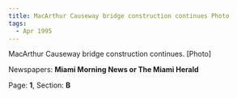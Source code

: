 ```yaml
---  
title: MacArthur Causeway bridge construction continues Photo  
tags:  
  - Apr 1995  
---  
```

  
MacArthur Causeway bridge construction continues. [Photo]  
  
Newspapers: **Miami Morning News or The Miami Herald**  
  
Page: **1**, Section: **B** 
